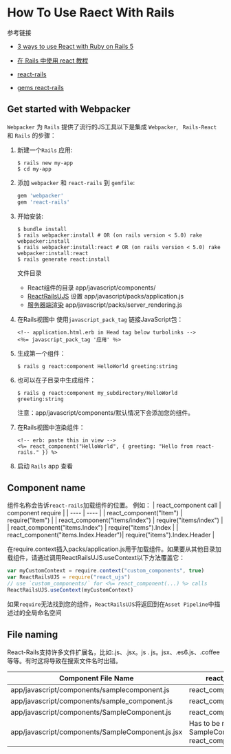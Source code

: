 # How To Use Raect With Rails

参考链接
- [3 ways to use React with Ruby on Rails 5](https://learnetto.com/blog/3-ways-to-use-react-with-ruby-on-rails-5)
- [在 Rails 中使用 react 教程](https://www.qiuzhi99.com/articles/zai-rails-zhong-shi-yong-react-jiao-cheng)
- [react-rails](https://github.com/reactjs/react-rails)

- [gems react-rails](https://rubygems.org/gems/react-rails)


## Get started with Webpacker
`Webpacker` 为 `Rails` 提供了流行的JS工具以下是集成 `Webpacker`, ` Rails-React` 和 `Rails` 的步骤：

1. 新建一个`Rails` 应用:
 
    ```shell
    $ rails new my-app
    $ cd my-app
    ```

2.  添加 `webpacker` 和  `react-rails` 到 `gemfile`:

    ```ruby
    gem 'webpacker'
    gem 'react-rails'
    ```

3. 开始安装:
    ``` shell
    $ bundle install
    $ rails webpacker:install # OR (on rails version < 5.0) rake webpacker:install
    $ rails webpacker:install:react # OR (on rails version < 5.0) rake webpacker:install:react
    $ rails generate react:install
    ```
    文件目录
    - React组件的目录  app/javascript/components/ 
    - [ReactRailsUJS](https://github.com/reactjs/react-rails#ujs) 设置 app/javascript/packs/application.js
    - [服务器端渲染](https://github.com/reactjs/react-rails#server-side-rendering) app/javascript/packs/server_rendering.js

4. 在Rails视图中 使用`javascript_pack_tag` 链接JavaScript包：
    ```erb
    <!-- application.html.erb in Head tag below turbolinks -->
    <％= javascript_pack_tag '应用' ％>
    ```

5. 生成第一个组件：
    ```shell
    $ rails g react:component HelloWorld greeting:string
    ```

6. 也可以在子目录中生成组件：
    ```shell
    $ rails g react:component my_subdirectory/HelloWorld greeting:string
    ```

    注意：app/javascript/components/默认情况下会添加您的组件。

7. 在Rails视图中渲染组件：
    ```erb
    <!-- erb: paste this in view -->
    <%= react_component("HelloWorld", { greeting: "Hello from react-rails." }) %>
    ```
8. 启动 `Rails` app 查看

## Component name
组件名称会告诉`react-rails`加载组件的位置。 例如：
| react_component call | component require |
| ---- | ---- |
| react_component("Item") | require("Item") |
| react_component("items/index") | require("items/index") |
| react_component("items.Index") | require("items").Index |
| react_component("items.Index.Header")| require("items").Index.Header |

在require.context插入packs/application.js用于加载组件。如果要从其他目录加载组件，请通过调用ReactRailsUJS.useContext以下方法覆盖它：
```javascript
var myCustomContext = require.context("custom_components", true)
var ReactRailsUJS = require("react_ujs")
// use `custom_components/` for <%= react_component(...) %> calls
ReactRailsUJS.useContext(myCustomContext)
```
如果`require`无法找到您的组件，`ReactRailsUJS`将返回到在`Asset Pipeline`中描述过的全局命名空间

## File naming
React-Rails支持许多文件扩展名，比如:.js、.jsx。js . js。jsx、.es6.js、.coffee等等。有时这将导致在搜索文件名时出错。

| Component File Name | react_component call require |
| ---- | ---- |
| app/javascript/components/samplecomponent.js | react_component("samplecomponent") |
| app/javascript/components/sample_component.js | react_component("sample_component") |
| app/javascript/components/SampleComponent.js | react_component("SampleComponent") |
| app/javascript/components/SampleComponent.js.jsx| Has to be renamed to SampleComponent.jsx, then use react_component("SampleComponent") |
